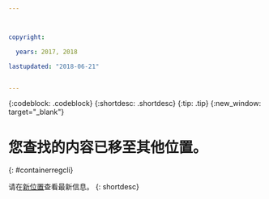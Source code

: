 ```yaml
---



copyright:

  years: 2017, 2018

lastupdated: "2018-06-21"


---
```


{:codeblock: .codeblock}
{:shortdesc: .shortdesc}
{:tip: .tip}
{:new_window: target="_blank"}

# 您查找的内容已移至其他位置。
{: #containerregcli}

请在[新位置](../../../services/Registry/registry_cli.html)查看最新信息。
{: shortdesc}
